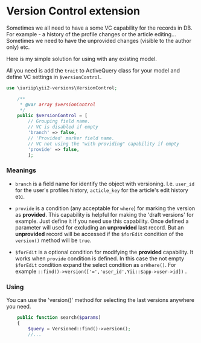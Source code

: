 # Version Control extension

Sometimes we all need to have a some VC capability for the records in DB. 
For example - a history of the profile changes or the article editing...
Sometimes we need to have the unprovided changes (visible to the author only) etc.

Here is my simple solution for using with any existing model.
 
All you need is add the `trait` to ActiveQuery class for your model
and define VC settings in `$versionControl`.

~~~php
use \iuriip\yii2-versions\VersionControl;

    /**
     * @var array $versionControl
     */
    public $versionControl = [
        // Grouping field name.
        // VC is disabled if empty
        'branch' => false,
        // 'Provided' marker field name. 
        // VC not using the "with providing" capability if empty
        'provide' => false,
        ];
~~~

### Meanings

* `branch` is a field name for identify the object with versioning. 
I.e. `user_id` for the user's profiles history, 
`acticle_key` for the article's edit history etc.

* `provide` is a condition (any acceptable for `where`)
for marking the version as **provided**. 
This capability is helpful for making the 'draft versions' for example.
Just define it if you need use this capability.
Once defined a parameter will used for excluding an **unprovided** last record. 
But an **unprovided** record will be accessed if the `$forEdit` condition of 
the `version()` method will be `true`.

* `$forEdit` is a optional condition for modifying the **provided** capability.
It works when `provide` condition is defined.
In this case the not empty `$forEdit` condition expand the select condition as `orWhere()`.
For example `::find()->version(['=','user_id',Yii::$app->user->id])` .

### Using

You can use the 'version()' method for selecting the last versions 
anywhere you need.

~~~php
    public function search($params)
    {
        $query = Versioned::find()->version();
        //...
~~~